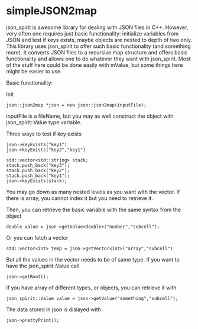 simpleJSON2map
==============

json_spirit is awesome library for dealing with JSON files in C++. 
However, very often one requires just basic functionality: 
initialize variables from JSON and test if keys exists, maybe objects are nested to depth of two only. 
This library uses json_spirit to offer such basic functionality (and something more). 
It converts JSON files to a recursive map structure and offers basic functionality and allows one to do whatever they want with json_spirit.  Most of the stuff here could be done easily with mValue, but some things here might be easier to use.

Basic functionality:

Init

```
json::json2map *json = new json::json2map(inputFile);  
```

inputFile is a fileName, but you may as well construct the object with json_spirit::Value type variable.


Three ways to test if key exists

```
json->keyExists("key1")
json->keyExists("key2","key1")

std::vector<std::string> stack;
stack.push_back("key3");
stack.push_back("key2");
stack.push_back("key1");
json->keyExists(stack);

```
You may go down as many nested levels as you want with the vector. If there is array, you cannot index it but you need to retrieve it.

Then, you can retrieve the basic variable with the same syntax from the object

```
double value = json->getValue<double>("number","subcell");
```

Or you can fetch a vector

```
std::vector<int> temp = json->getVector<int>("array","subcell")
```

But all the values in the vector needs to be of same type. If you want to have the json_spirit::Value call

```
json->getRoot();
```

If you have array of different types, or objects, you can retrieve it with

```
json_spirit::Value value = json->getValue("something","subcell");
```

The data stored in json is dislayed with

```
json->prettyPrint();
```
